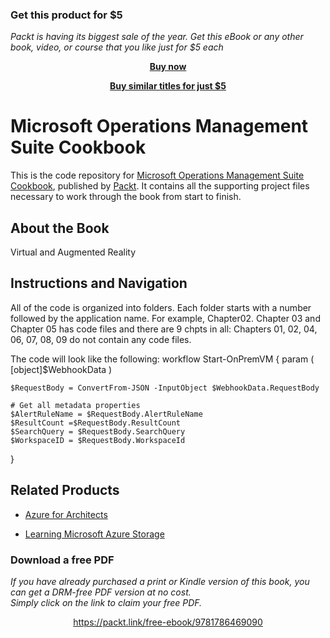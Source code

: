 
### Get this product for $5

<i>Packt is having its biggest sale of the year. Get this eBook or any other book, video, or course that you like just for $5 each</i>


<b><p align='center'>[Buy now](https://packt.link/9781786469090)</p></b>


<b><p align='center'>[Buy similar titles for just $5](https://subscription.packtpub.com/search)</p></b>


# Microsoft Operations Management Suite Cookbook
This is the code repository for [Microsoft Operations Management Suite Cookbook](https://www.packtpub.com/virtualization-and-cloud/microsoft-operations-management-suite-cookbook?utm_source=github&utm_medium=repository&utm_campaign=9781786469090), published by [Packt](https://www.packtpub.com/?utm_source=github). It contains all the supporting project files necessary to work through the book from start to finish.
## About the Book
Virtual and Augmented Reality 
## Instructions and Navigation
All of the code is organized into folders. Each folder starts with a number followed by the application name. For example, Chapter02.
Chapter 03 and Chapter 05 has code files and there are 9 chpts in all:
Chapters 01, 02, 04, 06, 07, 08, 09 do not contain any code files.



The code will look like the following:
workflow Start-OnPremVM
{
    param ( 
        [object]$WebhookData
   	    )

    $RequestBody = ConvertFrom-JSON -InputObject $WebhookData.RequestBody

    # Get all metadata properties    
    $AlertRuleName = $RequestBody.AlertRuleName
    $ResultCount =$RequestBody.ResultCount
    $SearchQuery = $RequestBody.SearchQuery
    $WorkspaceID = $RequestBody.WorkspaceId

}


## Related Products
* [Azure for Architects](https://www.packtpub.com/virtualization-and-cloud/azure-architects?utm_source=github&utm_medium=repository&utm_campaign=9781788397391)

* [Learning Microsoft Azure Storage](https://www.packtpub.com/big-data-and-business-intelligence/learning-microsoft-azure-storage?utm_source=github&utm_medium=repository&utm_campaign=9781785884917)
### Download a free PDF

 <i>If you have already purchased a print or Kindle version of this book, you can get a DRM-free PDF version at no cost.<br>Simply click on the link to claim your free PDF.</i>
<p align="center"> <a href="https://packt.link/free-ebook/9781786469090">https://packt.link/free-ebook/9781786469090 </a> </p>